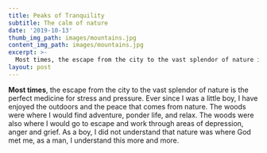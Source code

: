 ```yaml
---
title: Peaks of Tranquility
subtitle: The calm of nature
date: '2019-10-13'
thumb_img_path: images/mountains.jpg
content_img_path: images/mountains.jpg
excerpt: >-
  Most times, the escape from the city to the vast splendor of nature is the perfect medicine for stress and pressure.
layout: post
---
```


**Most times**, the escape from the city to the vast splendor of nature is the perfect medicine for stress and pressure. Ever since I was a little boy, I have enjoyed the outdoors and the peace that comes from nature. The woods were where I would find adventure, ponder life, and relax. The woods were also where I would go to escape and work through areas of depression, anger and grief. As a boy, I did not understand that nature was where God met me, as a man, I understand this more and more.
